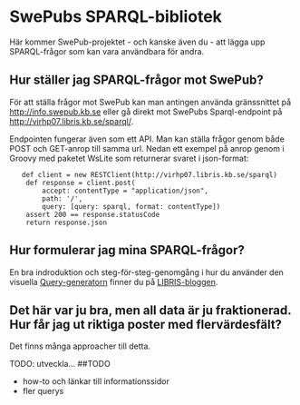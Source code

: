 # SwePubs SPARQL-bibliotek
Här kommer SwePub-projektet - och kanske även du - att lägga upp SPARQL-frågor som kan vara användbara för andra.

## Hur ställer jag SPARQL-frågor mot SwePub?
För att ställa frågor mot SwePub kan man antingen använda gränssnittet på http://info.swepub.kb.se eller gå direkt mot SwePubs Sparql-endpoint på http://virhp07.libris.kb.se/sparql/. 

Endpointen fungerar även som ett API. Man kan ställa frågor genom både POST och GET-anrop till samma url. 
Nedan ett exempel på anrop genom i Groovy med paketet WsLite som returnerar svaret i json-format:    

       def client = new RESTClient(http://virhp07.libris.kb.se/sparql)
        def response = client.post(
            accept: contentType = "application/json",
            path: '/',
            query: [query: sparql, format: contentType])
        assert 200 == response.statusCode
        return response.json   

## Hur formulerar jag mina SPARQL-frågor?
En bra indroduktion och steg-för-steg-genomgång i hur du använder den visuella [Query-generatorn](http://hp07.libris.kb.se/ExploreAndQuery/) finner du på [LIBRIS-bloggen](http://librisbloggen.kb.se/2014/06/18/swepub-analysis-you-can-sparql/).

## Det här var ju bra, men all data är ju fraktionerad. Hur får jag ut riktiga poster med flervärdesfält?
Det finns många approacher till detta. 

TODO: utveckla...
##TODO
* how-to och länkar till informationssidor
* fler querys

